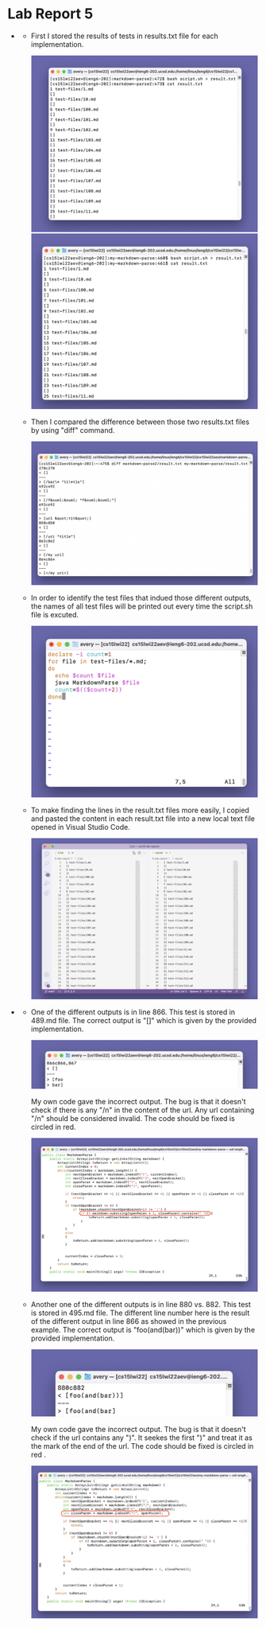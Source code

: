 # Lab Report 5

*   - First I stored the results of tests in results.txt file for each implementation. 

        ![output from the given implementation](resultFile.png)
        ![output from my own implementation](myReusultFile.png)

    - Then I compared the difference between those two results.txt files by using "diff" command.

        ![](diff.png)

    - In order to identify the test files that indued those different outputs, the names of all test files will be printed out every time the script.sh file is excuted.

        ![](script.png)

    - To make finding the lines in the result.txt files more easily, I copied and pasted the content in each result.txt file into a new local text file opened in Visual Studio Code.

        ![](vimTxt.png)

*   - One of the different outputs is in line 866. This test is stored in 489.md file. The correct output is "[]" which is given by the provided implementation.

        ![](firstOutput.png)

        My own code gave the incorrect output. The bug is that it doesn't check if there is any "/n" in the content of the url. Any url containing "/n" should be considered invalid. The code should be fixed is circled in red.

        ![](fix1.png)

    - Another one of the different outputs is in line 880 vs. 882. This test is stored in 495.md file. The different line number here is the result of the different output in line 866 as showed in the previous example. The correct output is "foo(and(bar))" which is given by the provided implementation.

        ![](secondOutput.png)

        My own code gave the incorrect output. The bug is that it doesn't check if the url contains any ")". It seekes the first ")" and treat it as the mark of the end of the url. The code should be fixed is circled in red .

        ![](fix2.png)